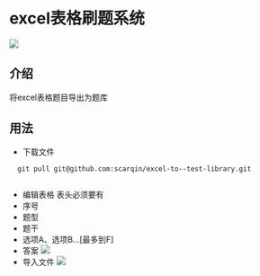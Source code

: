 excel表格刷题系统
=========================
![](https://img.shields.io/badge/excel--to--test-v1.0.1-blue.svg)

介绍 
------------
将excel表格题目导出为题库

用法
------------
* 下载文件
```
  git pull git@github.com:scarqin/excel-to--test-library.git
  
```
* 编辑表格
表头必须要有
 * 序号
 * 题型
 * 题干
 * 选项A、选项B...[最多到F]
 * 答案
![](http://onkdrh0y6.bkt.clouddn.com/QQ%E5%9B%BE%E7%89%8720170613193721.png)
* 导入文件
![](http://onkdrh0y6.bkt.clouddn.com/QQ%E5%9B%BE%E7%89%8720170613193903.png)


